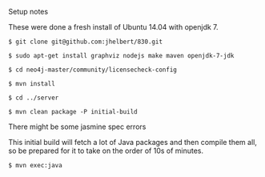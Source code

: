 Setup notes

These were done a fresh install of Ubuntu 14.04 with openjdk 7.

    $ git clone git@github.com:jhelbert/830.git
    
    $ sudo apt-get install graphviz nodejs make maven openjdk-7-jdk

    $ cd neo4j-master/community/licensecheck-config

    $ mvn install

    $ cd ../server

    $ mvn clean package -P initial-build

There might be some jasmine spec errors

This initial build will fetch a lot of Java packages and
then compile them all, so be prepared for it to take on the
order of 10s of minutes.

    $ mvn exec:java


